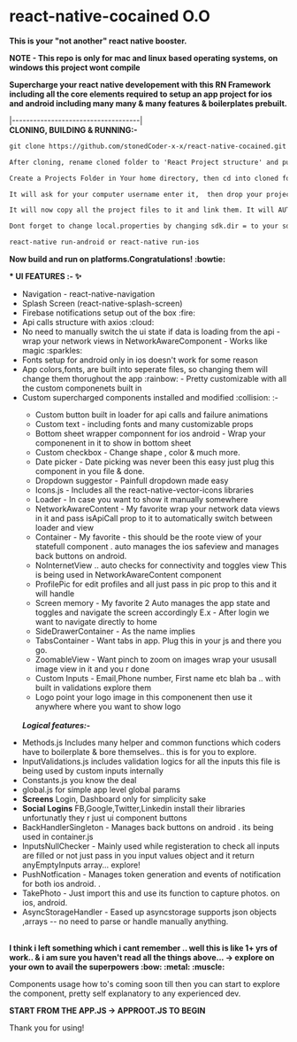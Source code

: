 # react-native-cocained O.O
<b>This is your "not another" react native booster.</b>

<b>NOTE - This repo is only for mac and linux based operating systems, on windows this project wont compile</b>
 
<b>Supercharge your react native developement with this RN Framework including all the core elements required to setup an app project for ios and android including many many & many features & boilerplates prebuilt.</b>

|------------------------------------|<br/>
<b>CLONING, BUILDING & RUNNING:- </B>
```html
git clone https://github.com/stonedCoder-x-x/react-native-cocained.git
```

```html
After cloning, rename cloned folder to 'React Project structure' and put it on desktop
```

```html
Create a Projects Folder in Your home directory, then cd into cloned folder execute MakeUpStructure.py with "python3 MakeUpStructure.py"
```

```html
It will ask for your computer username enter it,  then drop your project folder into terminal (Should be completly empty)
```

```html
It will now copy all the project files to it and link them. It will AUTO RENAME YOUR PROJECT & WILL ask you to name your project leave empty if you want to set folder name as project name.
```

```html
Dont forget to change local.properties by changing sdk.dir = to your sdk path.
```

```html
react-native run-android or react-native run-ios
```
<b>Now build and run on platforms.Congratulations! :bowtie: </b>


<b>* UI FEATURES :- :sparkles: </b>
<br />
<ul>
 <li>Navigation - react-native-navigation</li>
  <li>Splash Screen (react-native-splash-screen)</li>
    <li>Firebase notifications setup out of the box :fire:</li>
        <li>Api calls structure with axios :cloud:</li>
                <li>No need to manually switch the ui state if data is loading from the api - wrap your network views in NetworkAwareComponent - Works like magic :sparkles:</li>
                                <li>Fonts setup for android only in ios doesn't work for some reason</li>
                                                                <li>App colors,fonts, are built into seperate files, so changing them will change them thorughout the app :rainbow: - Pretty customizable with all the custom componenets built in </li>
                                                                <li>Custom supercharged components installed and modified :collision: :- </li>
                                                                <ul>
                                                                  <li>Custom button built in loader for api calls and failure animations</>
                                                                  <li>Custom text - including fonts and many customizable props</>
                                                                  <li>Bottom sheet wrapper componnent for ios android - Wrap your componenent in it to show in bottom sheet</>
                                                                  <li>Custom checkbox - Change shape , color & much more.</>
                                                                  <li>Date picker - Date picking was never been this easy just plug this component in you file & done. </li>
                                                                  <li>Dropdown suggestor - Painfull dropdown made easy </>
                                                                  <li>Icons.js - Includes all the react-native-vector-icons libraries </>
                                                                  <li>Loader - In case you want to show it manually somewhere </>
                                                                  <li>NetworkAwareContent - My favorite wrap your network data views in it and pass isApiCall prop to it to automatically switch between loader and view </>
                                                                  <li>Container - My favorite - this should be the roote view of your statefull component . auto manages the ios safeview and manages back buttons on android.</>
                                                                  <li>NoInternetView .. auto checks for connectivity and toggles view This is being used in NetworkAwareContent component  </>
                                                                  <li>ProfilePic for edit profiles and all just pass in pic prop to this and it will handle </>
                                                                  <li>Screen memory - My favorite 2 Auto manages the app state and toggles and navigate the screen accordingly E.x - After login we want to navigate directly to home </>
                                                                  <li>SideDrawerContainer - As the name implies </>
                                                                  <li>TabsContainer - Want tabs in app. Plug this in your js and there you go. </>
                                                                  <li>ZoomableView - Want pinch to zoom on images wrap your ususall image view in it and you r done </>
                                                                  <li>Custom Inputs - Email,Phone number, First name etc blah ba .. with built in validations explore them</>
                                                                  <li>Logo point your logo image in this componenent then use it anywhere where you want to show logo</>
                                                                </ul>
<br />
<b><i>Logical features:-</i></b>
<br />
<ul>

</ul>
      <li>Methods.js Includes many helper and common functions which coders have to boilerplate & bore themselves.. this is for you to explore.</>
      <li>InputValidations.js includes validation logics for all the inputs this file is being used by custom inputs internally</>
      <li>Constants.js you know the deal</>
      <li>global.js for simple app level global params</>
      <li><b>Screens</b> Login, Dashboard only for simplicity sake </>
      <li><b>Social Logins</b> FB,Google,Twitter,Linkedin install their libraries unfortunatly they r just ui component buttons </>
      <li>BackHandlerSingleton - Manages back buttons on android . its being used in container.js</>
      <li>InputsNullChecker - Mainly used while registeration to check all inputs are filled or not just pass in you input values object and it return anyEmptyInputs array... explore!</>
      <li>PushNotfication - Manages token generation and events of notification for both ios android. . </>
      <li>TakePhoto - Just import this and use its function to capture photos. on ios, android. </>
      <li>AsyncStorageHandler - Eased up asyncstorage supports json objects ,arrays -- no need to parse or handle manually anything. </>
      
</ul>
<br />
<b>I think i left something which i cant remember .. well this is like 1+ yrs of work.. & i am sure you haven't read all the things above... ->  explore on your own to avail the superpowers :bow: :metal: :muscle: </b>
<br />

Components usage how to's coming soon till then you can start to explore the component, pretty self explanatory to any experienced dev.

<b>START FROM THE APP.JS -> APPROOT.JS TO BEGIN </b>

Thank you for using!




